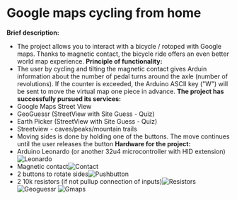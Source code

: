 # Google maps cycling from home
**Brief description:**
* The project allows you to interact with a bicycle / rotoped with Google maps. Thanks to magnetic contact, the bicycle ride offers an even better world map experience.
**Principle of functionality:**
* The user by cycling and tilting the magnetic contact gives Arduin information about the number of pedal turns around the axle (number of revolutions). If the counter is exceeded, the Arduino ASCII key ("W") will be sent to move the virtual map one piece in advance.
**The project has successfully pursued its services:**
* Google Maps Street View
* GeoGuessr (StreetView with Site Guess - Quiz)
* Earth Picker (StreetView with Site Guess - Quiz)
* Streetview - caves/peaks/mountain trails
* Moving sides is done by holding one of the buttons. The move continues until the user releases the button
**Hardware for the project:**
* Arduino Leonardo (or another 32u4 microcontroller with HID extension)![Leonardo](https://docid81hrs3j1.cloudfront.net/contents/small/leonardo2_500_abZdpvP.jpg)
* Magnetic contact![Contact](https://www.alpro.co.uk/Uploads/ShopItems/00/00/00/69/ShopItemImg1_PICT/Electromagnet_tny.jpg)
* 2 buttons to rotate sides![Pushbutton](https://tshop.r10s.com/684/0f3/c390/4f3d/8062/ca01/e6ae/1117e7b222c4544488dd21.jpg?_ex=128x128)
* 2 10k resistors (if not pullup connection of inputs)![Resistors](https://opencircuit.shop/resources/content/34eaaab5ea018/crop/128-128/Weerstanden.jpg)
![Geoguessr](http://jeffreyhill.typepad.com/.a/6a00d8341d417153ef01b8d17af746970c-800wi)
![Gmaps](https://cnet2.cbsistatic.com/img/kv9UIOvPztuH3XcIO3FQ9yBNJhI=/936x527/2018/05/24/30695bcc-0173-4903-bb0c-44860fb26099/screen-shot-2018-05-24-at-11-09-45-am.png)
